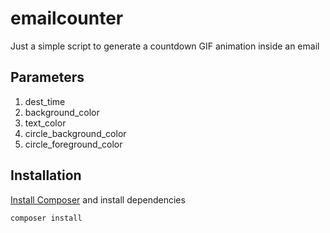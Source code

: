 # emailcounter
Just a simple script to generate a countdown GIF animation inside an email
## Parameters
1. dest_time
2. background_color
3. text_color
4. circle_background_color
5. circle_foreground_color
## Installation
[Install Composer](https://getcomposer.org) and install dependencies
```
composer install
```